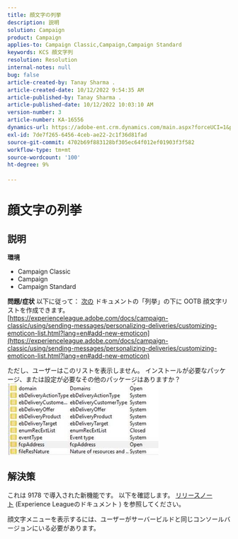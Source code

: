 ```yaml
---
title: 顔文字の列挙
description: 説明
solution: Campaign
product: Campaign
applies-to: Campaign Classic,Campaign,Campaign Standard
keywords: KCS 顔文字列
resolution: Resolution
internal-notes: null
bug: false
article-created-by: Tanay Sharma .
article-created-date: 10/12/2022 9:54:35 AM
article-published-by: Tanay Sharma .
article-published-date: 10/12/2022 10:03:10 AM
version-number: 3
article-number: KA-16556
dynamics-url: https://adobe-ent.crm.dynamics.com/main.aspx?forceUCI=1&pagetype=entityrecord&etn=knowledgearticle&id=8a5b6bdc-134a-ed11-bba2-0022480868ff
exl-id: 7de7f265-6456-4ceb-ae22-2c1f36d81fad
source-git-commit: 4702b69f883128bf305ec64f012ef01903f3f582
workflow-type: tm+mt
source-wordcount: '100'
ht-degree: 9%

---
```


# 顔文字の列挙

## 説明

<b>環境</b>
- Campaign Classic
- Campaign
- Campaign Standard



<b>問題/症状</b>
以下に従って： [次の](https://experienceleague.adobe.com/docs/campaign-classic/using/sending-messages/personalizing-deliveries/customizing-emoticon-list.html?lang=en#add-new-emoticon) ドキュメントの「列挙」の下に OOTB 顔文字リストを作成できます。
[https://experienceleague.adobe.com/docs/campaign-classic/using/sending-messages/personalizing-deliveries/customizing-emoticon-list.html?lang=en#add-new-emoticon](https://experienceleague.adobe.com/docs/campaign-classic/using/sending-messages/personalizing-deliveries/customizing-emoticon-list.html?lang=en#add-new-emoticon)

ただし、ユーザーはこのリストを表示しません。 インストールが必要なパッケージ、または設定が必要なその他のパッケージはありますか？
![](assets/___7707b2fe-144a-ed11-bba2-0022480868ff___.jpeg)


## 解決策


これは 9178 で導入された新機能です。 以下を確認します。 [リリースノート](https://experienceleague.adobe.com/docs/campaign-classic/using/release-notes/previous-releases/release--20-2.html?lang=en#release-20-2-1-build-9178) (Experience Leagueのドキュメント ) を参照してください。

顔文字メニューを表示するには、ユーザーがサーバービルドと同じコンソールバージョンにいる必要があります。
